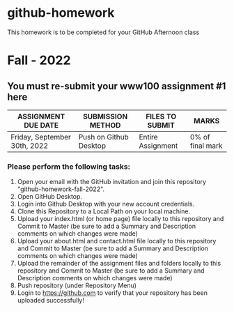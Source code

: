 # github-homework
This homework is to be completed for your GitHub Afternoon class
# Fall - 2022

## You must re-submit your www100 assignment #1 here

ASSIGNMENT DUE DATE | SUBMISSION METHOD | FILES TO SUBMIT | MARKS
------------------- | ----------------- | --------------- | -----
Friday, September 30th, 2022 | Push on Github Desktop | Entire Assignment | 0% of final mark

### Please perform the following tasks:

1. Open your email with the GitHub invitation and join this repository "github-homework-fall-2022".
2. Open GitHub Desktop.
3. Login into Github Desktop with your new account credentials.
4. Clone this Repository to a Local Path on your local machine.
5. Upload your index.html (or home page) file locally to this repository and Commit to Master (be sure to add a Summary and Description comments on which changes were made)
6. Upload your about.html and contact.html file locally to this repository and Commit to Master (be sure to add a Summary and Description comments on which changes were made)
7. Upload the remainder of the assignment files and folders locally to this repository and Commit to Master (be sure to add a Summary and Description comments on which changes were made)
8. Push repository (under Repository Menu)
9. Login to https://github.com to verify that your repository has been uploaded successfully!

